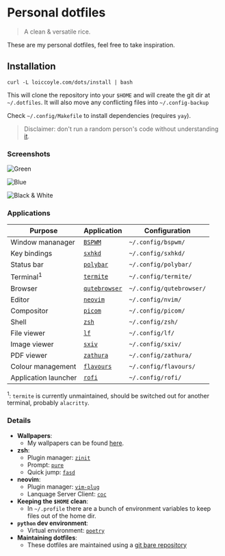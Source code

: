 # Personal dotfiles

> A clean & versatile rice.

These are my personal dotfiles, feel free to take inspiration.

## Installation

```shell
curl -L loiccoyle.com/dots/install | bash
```

This will clone the repository into your `$HOME` and will create the git dir at `~/.dotfiles`. It will also move any conflicting files into `~/.config-backup`

Check `~/.config/Makefile` to install dependencies (requires `yay`).

> Disclaimer: don't run a random person's code without understanding [it](https://github.com/loiccoyle/dots/blob/gh-pages/install).

### Screenshots

![Green](https://i.imgur.com/jG794AK.png)

![Blue](https://i.imgur.com/ml9aaRP.png)

![Black & White](https://i.imgur.com/F8VkwtS.png)

### Applications

| Purpose              | Application                                                 | Configuration            |
| ---                  | ---                                                         | ---                      |
| Window mananager     | [`BSPWM`](https://github.com/baskerville/bspwm)             | `~/.config/bspwm/`       |
| Key bindings         | [`sxhkd`](https://github.com/baskerville/sxhkd)             | `~/.config/sxhkd/`       |
| Status bar           | [`polybar`](https://github.com/polybar/polybar)             | `~/.config/polybar/`     |
| Terminal<sup>1</sup> | [`termite`](https://github.com/thestinger/termite)          | `~/.config/termite/`     |
| Browser              | [`qutebrowser`](https://github.com/qutebrowser/qutebrowser) | `~/.config/qutebrowser/` |
| Editor               | [`neovim`](https://github.com/neovim/neovim)                | `~/.config/nvim/`        |
| Compositor           | [`picom`](https://github.com/yshui/picom)                   | `~/.config/picom/`       |
| Shell                | [`zsh`](https://www.zsh.org/)                               | `~/.config/zsh/`         |
| File viewer          | [`lf`](https://github.com/gokcehan/lf)                      | `~/.config/lf/`          |
| Image viewer         | [`sxiv`](https://github.com/muennich/sxiv)                  | `~/.config/sxiv/`        |
| PDF viewer           | [`zathura`](https://github.com/pwmt/zathura)                | `~/.config/zathura/`     |
| Colour management    | [`flavours`](https://github.com/Misterio77/flavours)        | `~/.config/flavours/`    |
| Application launcher | [`rofi`](https://github.com/davatorium/rofi)                | `~/.config/rofi/`        |

<sup>1</sup>: `termite` is currently unmaintained, should be switched out for another terminal, probably `alacritty`.

### Details

* **Wallpapers**:
    * My wallpapers can be found [here](https://loiccoyle.com/walls).
* **zsh**:
    * Plugin manager: [`zinit`](https://github.com/zdharma/zinit)
    * Prompt: [`pure`](https://github.com/sindresorhus/pure)
    * Quick jump: [`fasd`](https://github.com/clvv/fasd)
* **neovim**:
    * Plugin manager: [`vim-plug`](https://github.com/junegunn/vim-plug)
    * Lanquage Server Client: [`coc`](https://github.com/neoclide/coc.nvim)
* **Keeping the `$HOME` clean**:
    * In `~/.profile` there are a bunch of environment variables to keep files out of the home dir.
* **`python` dev environment**:
    * Virtual environment: [`poetry`](https://github.com/python-poetry/poetry)
* **Maintaining dotfiles**:
    * These dotfiles are maintained using a [git bare repository](https://www.atlassian.com/git/tutorials/dotfiles)
